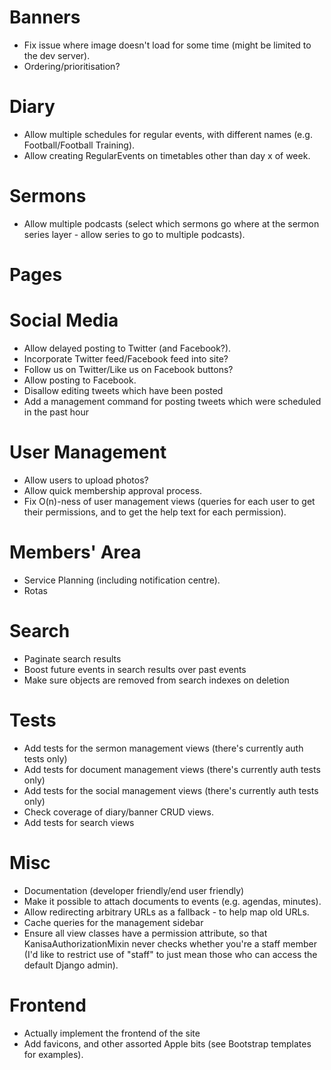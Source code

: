 # Banners

* Fix issue where image doesn't load for some time (might be limited
  to the dev server).
* Ordering/prioritisation?

# Diary

* Allow multiple schedules for regular events, with different names
  (e.g. Football/Football Training).
* Allow creating RegularEvents on timetables other than day x of week.

# Sermons

* Allow multiple podcasts (select which sermons go where at the sermon
  series layer - allow series to go to multiple podcasts).

# Pages

# Social Media

* Allow delayed posting to Twitter (and Facebook?).
* Incorporate Twitter feed/Facebook feed into site?
* Follow us on Twitter/Like us on Facebook buttons?
* Allow posting to Facebook.
* Disallow editing tweets which have been posted
* Add a management command for posting tweets which were scheduled in
  the past hour

# User Management

* Allow users to upload photos?
* Allow quick membership approval process.
* Fix O(n)-ness of user management views (queries for each user to get
  their permissions, and to get the help text for each permission).

# Members' Area

* Service Planning (including notification centre).
* Rotas

# Search

* Paginate search results
* Boost future events in search results over past events
* Make sure objects are removed from search indexes on deletion

# Tests

* Add tests for the sermon management views (there's currently auth
  tests only)
* Add tests for document management views (there's currently auth
  tests only)
* Add tests for the social management views (there's currently auth
  tests only)
* Check coverage of diary/banner CRUD views.
* Add tests for search views

# Misc

* Documentation (developer friendly/end user friendly)
* Make it possible to attach documents to events (e.g. agendas,
  minutes).
* Allow redirecting arbitrary URLs as a fallback - to help map old
  URLs.
* Cache queries for the management sidebar
* Ensure all view classes have a permission attribute, so that
  KanisaAuthorizationMixin never checks whether you're a staff member
  (I'd like to restrict use of "staff" to just mean those who can
  access the default Django admin).

# Frontend

* Actually implement the frontend of the site
* Add favicons, and other assorted Apple bits (see Bootstrap templates
  for examples).
